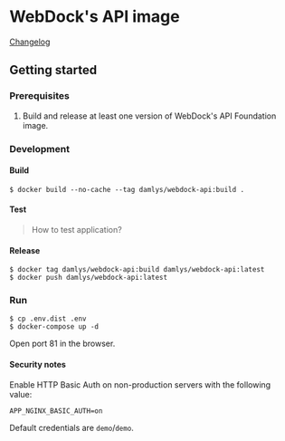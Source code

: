 WebDock's API image
========================

[Changelog](CHANGELOG.md)

## Getting started

### Prerequisites

1. Build and release at least one version of WebDock's API Foundation image.

### Development

#### Build

```
$ docker build --no-cache --tag damlys/webdock-api:build .
```

#### Test

> How to test application?

#### Release

```
$ docker tag damlys/webdock-api:build damlys/webdock-api:latest
$ docker push damlys/webdock-api:latest
```

### Run

```
$ cp .env.dist .env
$ docker-compose up -d
```

Open port 81 in the browser.

#### Security notes

Enable HTTP Basic Auth on non-production servers with the following value:

```
APP_NGINX_BASIC_AUTH=on
```

Default credentials are `demo`/`demo`.
